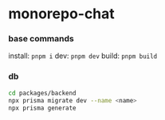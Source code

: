 # monorepo-chat

### base commands

install: `pnpm i`
dev: `pnpm dev`
build: `pnpm build`

### db
```bash
cd packages/backend
npx prisma migrate dev --name <name>
npx prisma generate
```